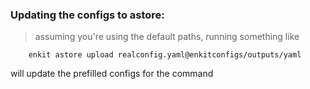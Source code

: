### Updating the configs to astore:
> assuming you're using the default paths, running something like 
```
    enkit astore upload realconfig.yaml@enkitconfigs/outputs/yaml
```

will update the prefilled configs for the command 